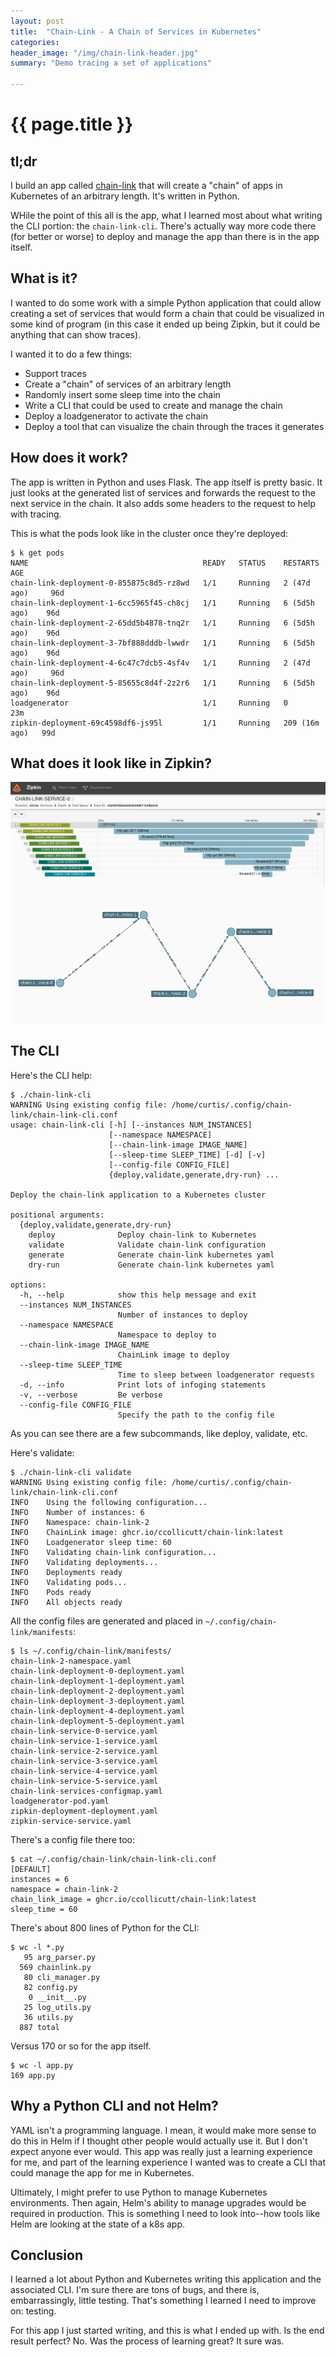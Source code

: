 ```yaml
---
layout: post
title:  "Chain-Link - A Chain of Services in Kubernetes"
categories:
header_image: "/img/chain-link-header.jpg"
summary: "Demo tracing a set of applications"

---
```


# {{ page.title }}

## tl;dr

I build an app called [chain-link](https://github.com/ccollicutt/chain-link) that will create a "chain" of apps in Kubernetes of an arbitrary length. It's written in Python. 

WHile the point of this all is the app, what I learned most about what writing the CLI portion: the `chain-link-cli`. There's actually way more code there (for better or worse) to deploy and manage the app than there is in the app itself.

## What is it?

I wanted to do some work with a simple Python application that could allow creating a set of services that would form a chain that could be visualized in some kind of program (in this case it ended up being Zipkin, but it could be anything that can show traces).

I wanted it to do a few things:

* Support traces
* Create a "chain" of services of an arbitrary length 
* Randomly insert some sleep time into the chain
* Write a CLI that could be used to create and manage the chain
* Deploy a loadgenerator to activate the chain
* Deploy a tool that can visualize the chain through the traces it generates

## How does it work?

The app is written in Python and uses Flask. The app itself is pretty basic. It just looks at the generated list of services and forwards the request to the next service in the chain. It also adds some headers to the request to help with tracing.

This is what the pods look like in the cluster once they're deployed:

```
$ k get pods
NAME                                       READY   STATUS    RESTARTS        AGE
chain-link-deployment-0-855875c8d5-rz8wd   1/1     Running   2 (47d ago)     96d
chain-link-deployment-1-6cc5965f45-ch8cj   1/1     Running   6 (5d5h ago)    96d
chain-link-deployment-2-65dd5b4878-tnq2r   1/1     Running   6 (5d5h ago)    96d
chain-link-deployment-3-7bf888dddb-lwwdr   1/1     Running   6 (5d5h ago)    96d
chain-link-deployment-4-6c47c7dcb5-4sf4v   1/1     Running   2 (47d ago)     96d
chain-link-deployment-5-85655c8d4f-2z2r6   1/1     Running   6 (5d5h ago)    96d
loadgenerator                              1/1     Running   0               23m
zipkin-deployment-69c4598df6-js95l         1/1     Running   209 (16m ago)   99d
```

## What does it look like in Zipkin?

![Zipkin](/img/chain-link-zipkin1.png)
![Zipkin](/img/chain-link-zipkin2.png)

## The CLI

Here's the CLI help:

```
$ ./chain-link-cli 
WARNING Using existing config file: /home/curtis/.config/chain-link/chain-link-cli.conf
usage: chain-link-cli [-h] [--instances NUM_INSTANCES]
                      [--namespace NAMESPACE]
                      [--chain-link-image IMAGE_NAME]
                      [--sleep-time SLEEP_TIME] [-d] [-v]
                      [--config-file CONFIG_FILE]
                      {deploy,validate,generate,dry-run} ...

Deploy the chain-link application to a Kubernetes cluster

positional arguments:
  {deploy,validate,generate,dry-run}
    deploy              Deploy chain-link to Kubernetes
    validate            Validate chain-link configuration
    generate            Generate chain-link kubernetes yaml
    dry-run             Generate chain-link kubernetes yaml

options:
  -h, --help            show this help message and exit
  --instances NUM_INSTANCES
                        Number of instances to deploy
  --namespace NAMESPACE
                        Namespace to deploy to
  --chain-link-image IMAGE_NAME
                        ChainLink image to deploy
  --sleep-time SLEEP_TIME
                        Time to sleep between loadgenerator requests
  -d, --info            Print lots of infoging statements
  -v, --verbose         Be verbose
  --config-file CONFIG_FILE
                        Specify the path to the config file
```

As you can see there are a few subcommands, like deploy, validate, etc.

Here's validate:

```
$ ./chain-link-cli validate
WARNING Using existing config file: /home/curtis/.config/chain-link/chain-link-cli.conf
INFO    Using the following configuration...
INFO    Number of instances: 6
INFO    Namespace: chain-link-2
INFO    ChainLink image: ghcr.io/ccollicutt/chain-link:latest
INFO    Loadgenerator sleep time: 60
INFO    Validating chain-link configuration...
INFO    Validating deployments...
INFO    Deployments ready
INFO    Validating pods...
INFO    Pods ready
INFO    All objects ready
```

All the config files are generated and placed in `~/.config/chain-link/manifests`:

```
$ ls ~/.config/chain-link/manifests/
chain-link-2-namespace.yaml
chain-link-deployment-0-deployment.yaml
chain-link-deployment-1-deployment.yaml
chain-link-deployment-2-deployment.yaml
chain-link-deployment-3-deployment.yaml
chain-link-deployment-4-deployment.yaml
chain-link-deployment-5-deployment.yaml
chain-link-service-0-service.yaml
chain-link-service-1-service.yaml
chain-link-service-2-service.yaml
chain-link-service-3-service.yaml
chain-link-service-4-service.yaml
chain-link-service-5-service.yaml
chain-link-services-configmap.yaml
loadgenerator-pod.yaml
zipkin-deployment-deployment.yaml
zipkin-service-service.yaml
```

There's a config file there too:

```
$ cat ~/.config/chain-link/chain-link-cli.conf 
[DEFAULT]
instances = 6
namespace = chain-link-2
chain_link_image = ghcr.io/ccollicutt/chain-link:latest
sleep_time = 60
```

There's about 800 lines of Python for the CLI:

```
$ wc -l *.py
   95 arg_parser.py
  569 chainlink.py
   80 cli_manager.py
   82 config.py
    0 __init__.py
   25 log_utils.py
   36 utils.py
  887 total
```

Versus 170 or so for the app itself.

```
$ wc -l app.py 
169 app.py
```

## Why a Python CLI and not Helm?

YAML isn't a programming language. I mean, it would make more sense to do this in Helm if I thought other people would actually use it. But I don't expect anyone ever would. This app was really just a learning experience for me, and part of the learning experience I wanted was to create a CLI that could manage the app for me in Kubernetes.

Ultimately, I might prefer to use Python to manage Kubernetes environments. Then again, Helm's ability to manage upgrades would be required in production. This is something I need to look into--how tools like Helm are looking at the state of a k8s app.

## Conclusion

I learned a lot about Python and Kubernetes writing this application and the associated CLI. I'm sure there are tons of bugs, and there is, embarrassingly, little testing. That's something I learned I need to improve on: testing. 

For this app I just started writing, and this is what I ended up with. Is the end result perfect? No. Was the process of learning great? It sure was.